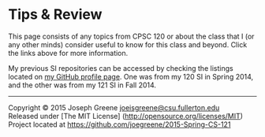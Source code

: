 Tips & Review
=============

This page consists of any topics from CPSC 120 or about the class that I (or any other minds) 
consider useful to know for this class and beyond. Click the links above for more information.

My previous SI repositories can be accessed by checking the listings located on 
[my GitHub profile page](http://www.github.com/joegreene). One was from my 120 SI in Spring 2014, 
and the other was from my 121 SI in Fall 2014.

-------------------------------------------------------------------------------

Copyright &copy; 2015 Joseph Greene <joeisgreene@csu.fullerton.edu>  
Released under [The MIT License] (http://opensource.org/licenses/MIT)  
Project located at <https://github.com/joegreene/2015-Spring-CS-121>